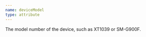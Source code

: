 ```yaml
---
name: deviceModel
type: attribute
---
```


The model number of the device, such as XT1039 or SM-G900F.
